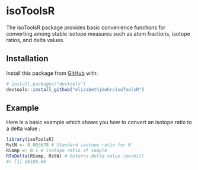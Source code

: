 
<!-- README.md is generated from README.Rmd. Please edit that file -->

# isoToolsR

<!-- badges: start -->

<!-- badges: end -->

The isoToolsR package provides basic convenience functions for
converting among stable isotope measures such as atom fractions, isotope
ratios, and delta values.

## Installation

<!-- You can install the released version of isoToolsR from [CRAN](https://CRAN.R-project.org) with:

``` r
install.packages("isoToolsR")
```
-->

Install this package from [GitHub](https://github.com/) with:

``` r
# install.packages("devtools")
devtools::install_github("elizabethjmohr/isoToolsR")
```

## Example

Here is a basic example which shows you how to convert an isotope ratio
to a delta value :

``` r
library(isoToolsR)
RstN <- 0.003678 # Standard isotope ratio for N
RSamp <- 0.1 # Isotope ratio of sample 
RToDelta(RSamp, RstN) # Returns delta value (permil)
#> [1] 26188.69
```

<!-- What is special about using `README.Rmd` instead of just `README.md`? You can include R chunks like so:


```r
summary(cars)
#>      speed           dist       
#>  Min.   : 4.0   Min.   :  2.00  
#>  1st Qu.:12.0   1st Qu.: 26.00  
#>  Median :15.0   Median : 36.00  
#>  Mean   :15.4   Mean   : 42.98  
#>  3rd Qu.:19.0   3rd Qu.: 56.00  
#>  Max.   :25.0   Max.   :120.00
```

You'll still need to render `README.Rmd` regularly, to keep `README.md` up-to-date. `devtools::build_readme()` is handy for this. You could also use GitHub Actions to re-render `README.Rmd` every time you push. An example workflow can be found here: <https://github.com/r-lib/actions/tree/master/examples>. -->
